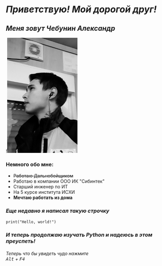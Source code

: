
# *Приветствую! Мой дорогой друг!*
## *Меня зовут Чебунин Александр*
!<img src="JPG/5540.jpg" width="220">
### Немного обо мне:
* ~~Работаю Дальнобойщиком~~
* Работаю в компании ООО ИК "Сибинтек"
* Старший инженер по ИТ
* На 5 курсе института ИСХИ
* __Мечтаю работать из дома__

### *Еще недавно я написал такую строчку*
```
print("Hello, world!")
```
### *И теперь продолжаю изучать Python и надеюсь в этом преуспеть!*

###### *Теперь что бы увидеть чудо нажмите* <br/> <kbd>Alt</kbd> + <kbd>F4</kbd>
